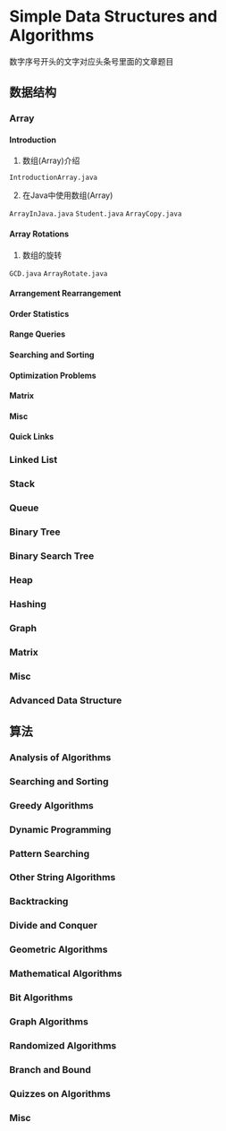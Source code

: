 # Simple Data Structures and Algorithms

数字序号开头的文字对应头条号里面的文章题目

## 数据结构

### Array

#### Introduction

1. 数组(Array)介绍

`IntroductionArray.java`

2. 在Java中使用数组(Array)

`ArrayInJava.java` `Student.java` `ArrayCopy.java`

#### Array Rotations

1. 数组的旋转

`GCD.java` `ArrayRotate.java`

#### Arrangement Rearrangement

#### Order Statistics

#### Range Queries

#### Searching and Sorting

#### Optimization Problems

#### Matrix

#### Misc

#### Quick Links

### Linked List

### Stack

### Queue

### Binary Tree

### Binary Search Tree

### Heap

### Hashing

### Graph

### Matrix

### Misc

### Advanced Data Structure

## 算法

### Analysis of Algorithms

### Searching and Sorting

### Greedy Algorithms

### Dynamic Programming

### Pattern Searching

### Other String Algorithms

### Backtracking

### Divide and Conquer

### Geometric Algorithms

### Mathematical Algorithms

### Bit Algorithms

### Graph Algorithms

### Randomized Algorithms

### Branch and Bound

### Quizzes on Algorithms

### Misc
